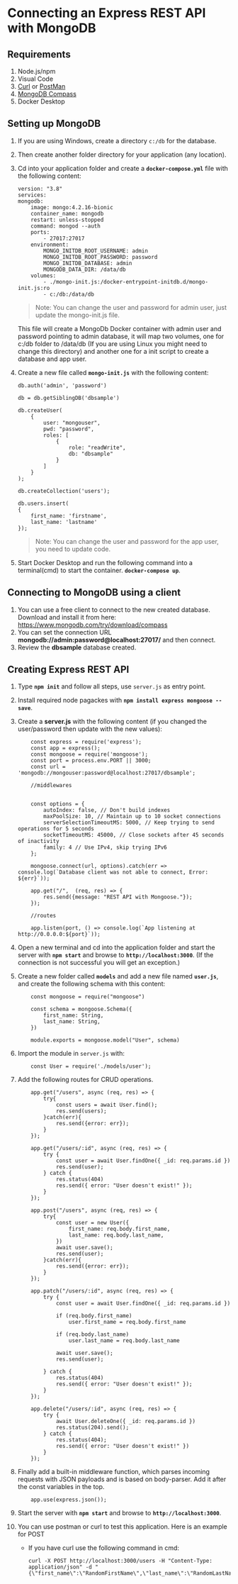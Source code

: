 # Connecting an Express REST API with MongoDB

## Requirements
1. Node.js/npm
2. Visual Code
3. [Curl](https://curl.se/windows/) or [PostMan](https://www.postman.com/downloads/)
4. [MongoDB Compass](https://www.mongodb.com/try/download/compass)
5. Docker Desktop

## Setting up MongoDB  
1. If you are using Windows, create a directory `c:/db` for the database.
2. Then create another folder directory for your application (any location). 
3. Cd into your application folder and create a **`docker-compose.yml`** file with the following content:

    ```
    version: "3.8"
    services:
    mongodb:
        image: mongo:4.2.16-bionic
        container_name: mongodb
        restart: unless-stopped
        command: mongod --auth
        ports:
            - 27017:27017
        environment:
            MONGO_INITDB_ROOT_USERNAME: admin
            MONGO_INITDB_ROOT_PASSWORD: password
            MONGO_INITDB_DATABASE: admin
            MONGODB_DATA_DIR: /data/db
        volumes:
            - ./mongo-init.js:/docker-entrypoint-initdb.d/mongo-init.js:ro
            - c:/db:/data/db
    ```
    >Note: You can change the user and password for admin user, just update the mongo-init.js file.

    This file will create a MongoDb Docker container with admin user and password pointing to admin database, it will map two volumes, one for c:/db folder to /data/db (If you are using Linux you might need to change this directory) and another one for a init script to create a database and app user.

4. Create a new file called **`mongo-init.js`** with the following content:
    ```
    db.auth('admin', 'password')

    db = db.getSiblingDB('dbsample')

    db.createUser(
        {
            user: "mongouser",
            pwd: "password",
            roles: [
                {
                    role: "readWrite",
                    db: "dbsample"
                }
            ]
        }
    );

    db.createCollection('users');

    db.users.insert(
    {
        first_name: 'firstname',
        last_name: 'lastname'
    });
    ```
    >Note: You can change the user and password for the app user, you need to update code.

5. Start Docker Desktop and run the following command into a terminal(cmd) to start the container. **`docker-compose up`**.

## Connecting to MongoDB using a client
1. You can use a free client to connect to the new created database. Download and install it from here: https://www.mongodb.com/try/download/compass
2. You can set the connection URL **mongodb://admin:password@localhost:27017/** and then connect.
3. Review the **dbsample** database created.

## Creating Express REST API
1. Type **`npm init`** and follow all steps, use `server.js` as entry point.
2. Install required node pagackes with **`npm install express mongoose --save`**.
2. Create a **server.js** with the following content (if you changed the user/password then update with the new values):
    ```
        const express = require('express');
        const app = express();
        const mongoose = require('mongoose');
        const port = process.env.PORT || 3000;
        const url = 'mongodb://mongouser:password@localhost:27017/dbsample';

        //middlewares


        const options = {
            autoIndex: false, // Don't build indexes
            maxPoolSize: 10, // Maintain up to 10 socket connections
            serverSelectionTimeoutMS: 5000, // Keep trying to send operations for 5 seconds
            socketTimeoutMS: 45000, // Close sockets after 45 seconds of inactivity
            family: 4 // Use IPv4, skip trying IPv6
        };

        mongoose.connect(url, options).catch(err => console.log(`Database client was not able to connect, Error: ${err}`));

        app.get("/",  (req, res) => {
            res.send({message: "REST API with Mongoose."});
        });

        //routes

        app.listen(port, () => console.log(`App listening at http://0.0.0.0:${port}`));

    ```

3. Open a new terminal and cd into the application folder and start the server with **`npm start`** and browse to **`http://localhost:3000`**. (If the connection is not successful you will get an exception.)
4. Create a new folder called **`models`** and add a new file named **`user.js`**, and create the following schema with this content:
    ```
        const mongoose = require("mongoose")

        const schema = mongoose.Schema({
            first_name: String,
            last_name: String,
        })

        module.exports = mongoose.model("User", schema)
    ```
5. Import the module in `server.js` with:
    ```
        const User = require('./models/user');
    ```
6. Add the following routes for CRUD operations. 
    ```
        app.get("/users", async (req, res) => {
            try{
                const users = await User.find();
                res.send(users);
            }catch(err){
                res.send({error: err});
            }
        });

        app.get("/users/:id", async (req, res) => {
            try {
                const user = await User.findOne({ _id: req.params.id })
                res.send(user);
            } catch {
                res.status(404)
                res.send({ error: "User doesn't exist!" });
            }
        });

        app.post("/users", async (req, res) => {
            try{
                const user = new User({
                    first_name: req.body.first_name,
                    last_name: req.body.last_name,
                })
                await user.save();
                res.send(user);
            }catch(err){
                res.send({error: err});
            }
        });

        app.patch("/users/:id", async (req, res) => {
            try {
                const user = await User.findOne({ _id: req.params.id })

                if (req.body.first_name)
                    user.first_name = req.body.first_name

                if (req.body.last_name) 
                    user.last_name = req.body.last_name

                await user.save();
                res.send(user);

            } catch {
                res.status(404)
                res.send({ error: "User doesn't exist!" });
            }
        });

        app.delete("/users/:id", async (req, res) => {
            try {
                await User.deleteOne({ _id: req.params.id })
                res.status(204).send();
            } catch {
                res.status(404);
                res.send({ error: "User doesn't exist!" })
            }
        });
    ```
7. Finally add a built-in middleware function, which parses incoming requests with JSON payloads and is based on body-parser. Add it after the const variables in the top.
    ```
        app.use(express.json());
    ```
8. Start the server with **`npm start`** and browse to **`http://localhost:3000`**.
9. You can use postman or curl to test this application. Here is an example for POST
   - If you have curl use the following command in cmd: 
        ```
        curl -X POST http://localhost:3000/users -H "Content-Type: application/json" -d "{\"first_name\":\"RandomFirstName\",\"last_name\":\"RandomLastName\"}"
        ```